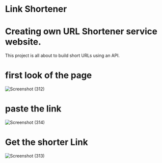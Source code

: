# Link Shortener 
# Creating own URL Shortener service website.
This project is all about to build short URLs using an API. 

#                                            first look of the page
![Screenshot (312)](https://github.com/chandan063/forecast_weather-website/assets/106027583/d4ea7d6c-71d3-413e-8f4b-0bbca11e607b)

#                                             paste the link
![Screenshot (314)](https://github.com/chandan063/forecast_weather-website/assets/106027583/536fd47d-e217-42d9-9679-051c88d05d4e)

#                                             Get the shorter Link
![Screenshot (313)](https://github.com/chandan063/forecast_weather-website/assets/106027583/02211bc7-03f6-42c2-8efc-c4d4f087d139)
